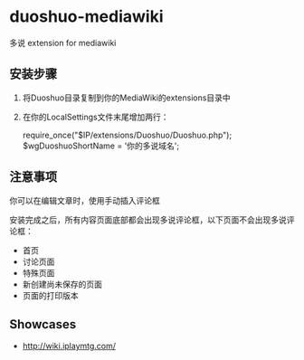 duoshuo-mediawiki
=================

多说 extension for mediawiki

## 安装步骤
1. 将Duoshuo目录复制到你的MediaWiki的extensions目录中
2. 在你的LocalSettings文件末尾增加两行：

    require_once("$IP/extensions/Duoshuo/Duoshuo.php");
    $wgDuoshuoShortName = '你的多说域名';

## 注意事项
你可以在编辑文章时，使用<duoshuo></duoshuo>手动插入评论框

安装完成之后，所有内容页面底部都会出现多说评论框，以下页面不会出现多说评论框：
* 首页
* 讨论页面
* 特殊页面
* 新创建尚未保存的页面
* 页面的打印版本

## Showcases
* http://wiki.iplaymtg.com/

